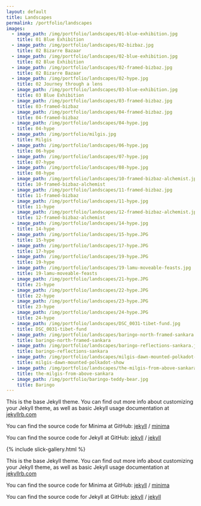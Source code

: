```yaml
---
layout: default
title: Landscapes
permalink: /portfolio/landscapes
images:
  - image_path: /img/portfolio/landscapes/01-blue-exhibition.jpg
    title: 01 Blue Exhibition
  - image_path: /img/portfolio/landscapes/02-bizbaz.jpg
    title: 02 Bizarre Bazaar 
  - image_path: /img/portfolio/landscapes/02-blue-exhibition.jpg
    title: 02 Blue Exhibition
  - image_path: /img/portfolio/landscapes/02-framed-bizbaz.jpg
    title: 02 Bizarre Bazaar
  - image_path: /img/portfolio/landscapes/02-hype.jpg
    title: 02 Journey through a lens
  - image_path: /img/portfolio/landscapes/03-blue-exhibition.jpg
    title: 03 Blue Exhibition
  - image_path: /img/portfolio/landscapes/03-framed-bizbaz.jpg
    title: 03-framed-bizbaz
  - image_path: /img/portfolio/landscapes/04-framed-bizbaz.jpg
    title: 04-framed-bizbaz
  - image_path: /img/portfolio/landscapes/04-hype.jpg
    title: 04-hype
  - image_path: /img/portfolio/milgis.jpg
    title: Milgis
  - image_path: /img/portfolio/landscapes/06-hype.jpg
    title: 06-hype
  - image_path: /img/portfolio/landscapes/07-hype.jpg
    title: 07-hype
  - image_path: /img/portfolio/landscapes/08-hype.jpg
    title: 08-hype
  - image_path: /img/portfolio/landscapes/10-framed-bizbaz-alchemist.jpg
    title: 10-framed-bizbaz-alchemist
  - image_path: /img/portfolio/landscapes/11-framed-bizbaz.jpg
    title: 11-framed-bizbaz
  - image_path: /img/portfolio/landscapes/11-hype.jpg
    title: 11-hype
  - image_path: /img/portfolio/landscapes/12-framed-bizbaz-alchemist.jpg
    title: 12-framed-bizbaz-alchemist
  - image_path: /img/portfolio/landscapes/14-hype.jpg
    title: 14-hype
  - image_path: /img/portfolio/landscapes/15-hype.JPG
    title: 15-hype
  - image_path: /img/portfolio/landscapes/17-hype.JPG
    title: 17-hype
  - image_path: /img/portfolio/landscapes/19-hype.JPG
    title: 19-hype
  - image_path: /img/portfolio/landscapes/19-lamu-moveable-feasts.jpg
    title: 19-lamu-moveable-feasts
  - image_path: /img/portfolio/landscapes/21-hype.JPG
    title: 21-hype
  - image_path: /img/portfolio/landscapes/22-hype.JPG
    title: 22-hype
  - image_path: /img/portfolio/landscapes/23-hype.JPG
    title: 23-hype
  - image_path: /img/portfolio/landscapes/24-hype.JPG
    title: 24-hype
  - image_path: /img/portfolio/landscapes/DSC_0031-tibet-fund.jpg
    title: DSC_0031-tibet-fund
  - image_path: /img/portfolio/landscapes/baringo-north-framed-sankara.jpg
    title: baringo-north-framed-sankara
  - image_path: /img/portfolio/landscapes/baringo-reflections-sankara.jpg
    title: baringo-reflections-sankara
  - image_path: /img/portfolio/landscapes/milgis-dawn-mounted-polkadot-show.jpg
    title: milgis-dawn-mounted-polkadot-show
  - image_path: /img/portfolio/landscapes/the-milgis-from-above-sankara.jpg
    title: the-milgis-from-above-sankara
  - image_path: /img/portfolio/baringo-teddy-bear.jpg
    title: Baringo
---
```


This is the base Jekyll theme. You can find out more info about customizing your Jekyll theme, as well as basic Jekyll usage documentation at [jekyllrb.com](https://jekyllrb.com/)

You can find the source code for Minima at GitHub:
[jekyll][jekyll-organization] /
[minima](https://github.com/jekyll/minima)

You can find the source code for Jekyll at GitHub:
[jekyll][jekyll-organization] /
[jekyll](https://github.com/jekyll/jekyll)


[jekyll-organization]: https://github.com/jekyll


{% include slick-gallery.html %}

This is the base Jekyll theme. You can find out more info about customizing your Jekyll theme, as well as basic Jekyll usage documentation at [jekyllrb.com](https://jekyllrb.com/)

You can find the source code for Minima at GitHub:
[jekyll][jekyll-organization] /
[minima](https://github.com/jekyll/minima)

You can find the source code for Jekyll at GitHub:
[jekyll][jekyll-organization] /
[jekyll](https://github.com/jekyll/jekyll)


[jekyll-organization]: https://github.com/jekyll
